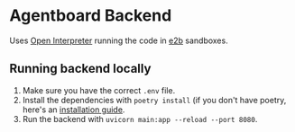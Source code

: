 # Agentboard Backend

Uses [Open Interpreter](https://github.com/OpenInterpreter/open-interpreter) running the code in [e2b](https://github.com/e2b-dev/E2B) sandboxes.

##  Running backend locally

1. Make sure you have the correct `.env` file.
2. Install the dependencies with `poetry install` (if you don't have poetry, here's an [installation guide](https://python-poetry.org/docs/#installation).
3. Run the backend with `uvicorn main:app --reload --port 8080`.
